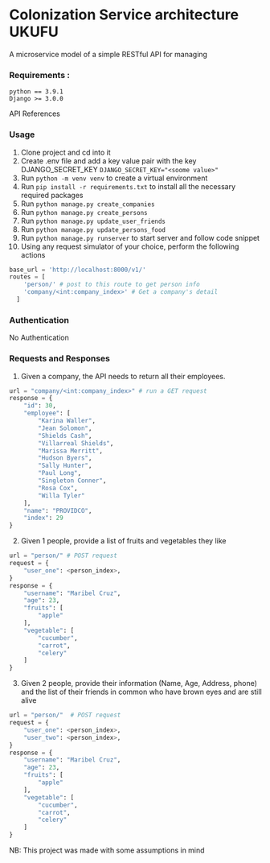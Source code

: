 # Colonization Service architecture UKUFU
A microservice model of a simple RESTful API for managing 

### Requirements :
```
python == 3.9.1
Django >= 3.0.0
```
 
API References
### Usage
1. Clone project and cd into it
2. Create .env file and add a key value pair with the key DJANGO_SECRET_KEY `DJANGO_SECRET_KEY="<soome value>"`
3. Run `python -m venv venv` to create a virtual environment
4. Run `pip install -r requirements.txt` to install all the necessary required packages
5. Run `python manage.py create_companies`
6. Run `python manage.py create_persons`
7. Run `python manage.py update_user_friends`
8. Run `python manage.py update_persons_food`
9. Run `python manage.py runserver` to start server and follow code snippet
10. Using any request simulator of your choice, perform the following actions

```python
base_url = 'http://localhost:8000/v1/'
routes = [
    'person/' # post to this route to get person info
    'company/<int:company_index>' # Get a company's detail
  ]
```
### Authentication
No Authentication

### Requests and Responses
1. Given a company, the API needs to return all their employees.
```python
url = "company/<int:company_index>" # run a GET request
response = {
    "id": 30,
    "employee": [
        "Karina Waller",
        "Jean Solomon",
        "Shields Cash",
        "Villarreal Shields",
        "Marissa Merritt",
        "Hudson Byers",
        "Sally Hunter",
        "Paul Long",
        "Singleton Conner",
        "Rosa Cox",
        "Willa Tyler"
    ],
    "name": "PROVIDCO",
    "index": 29
}
```

2. Given 1 people, provide a list of fruits and vegetables they like 
```python
url = "person/" # POST request
request = {
    "user_one": <person_index>,
}
response = {
    "username": "Maribel Cruz",
    "age": 23,
    "fruits": [
        "apple"
    ],
    "vegetable": [
        "cucumber",
        "carrot",
        "celery"
    ]
}
```
3. Given 2 people, provide their information (Name, Age, Address, phone) and the list of their friends in common who have brown eyes and 
are still alive
```python
url = "person/"  # POST request
request = {
    "user_one": <person_index>,
    "user_two": <person_index>,
}
response = {
    "username": "Maribel Cruz",
    "age": 23,
    "fruits": [
        "apple"
    ],
    "vegetable": [
        "cucumber",
        "carrot",
        "celery"
    ]
}
```
NB: This project was made with some assumptions in mind
